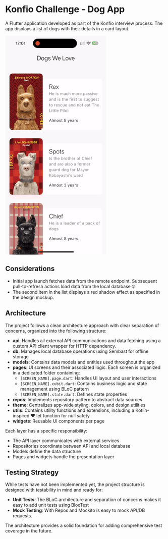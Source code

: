 # Konfio Challenge - Dog App

A Flutter application developed as part of the Konfio interview process. The app displays a list of dogs with their details in a card layout.

![App Demo](extra/demo.gif)

## Considerations

- Initial app launch fetches data from the remote endpoint. Subsequent pull-to-refresh actions load data from the local database 🤓
- The second item in the list displays a red shadow effect as specified in the design mockup.

## Architecture

The project follows a clean architecture approach with clear separation of concerns, organized into the following structure:

- **api**: Handles all external API communications and data fetching using a custom API client wrapper for HTTP dependency.
- **db**: Manages local database operations using Sembast for offline storage
- **models**: Contains data models and entities used throughout the app
- **pages**: UI screens and their associated logic. Each screen is organized in a dedicated folder containing:
  - `[SCREEN_NAME].page.dart`: Handles UI layout and user interactions
  - `[SCREEN_NAME].cubit.dart`: Contains business logic and state management using BLoC pattern
  - `[SCREEN_NAME].state.dart`: Defines state properties
- **repos**: Implements repository pattern to abstract data sources
- **theme**: Centralizes app-wide styling, colors, and design utilities
- **utils**: Contains utility functions and extensions, including a Kotlin-inspired ❤️ let function for null safety
- **widgets**: Reusable UI components per page

Each layer has a specific responsibility:

- The API layer communicates with external services
- Repositories coordinate between API and local database
- Models define the data structure
- Pages and widgets handle the presentation layer

## Testing Strategy

While tests have not been implemented yet, the project structure is designed with testability in mind and ready for:

- **Unit Tests**: The BLoC architecture and separation of concerns makes it easy to add unit tests using BlocTest
- **Mock Testing**: With Repos and Mockito is easy to mock API/DB requests.

The architecture provides a solid foundation for adding comprehensive test coverage in the future.
